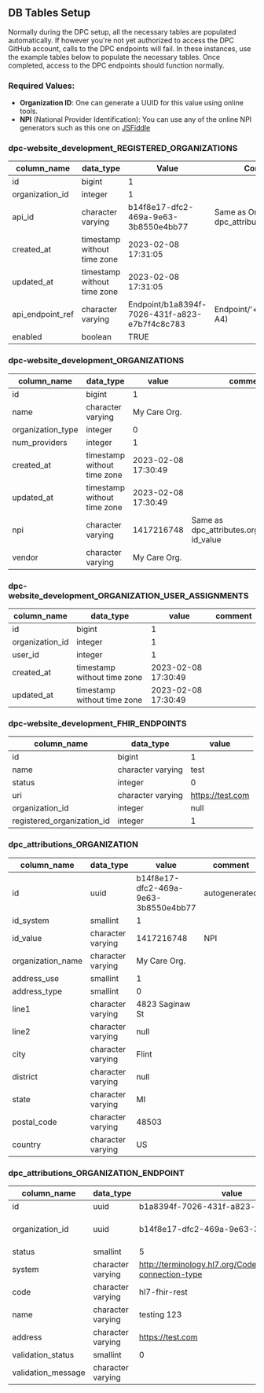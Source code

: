 DB Tables Setup
---

Normally during the DPC setup, all the necessary tables are populated automatically. If however you're not yet authorized 
to access the DPC GitHub account, calls to the DPC endpoints will fail. In these instances, use the example tables
below to populate the necessary tables. Once completed, access to the DPC endpoints should function normally.

### Required Values:
- **Organization ID**: One can generate a UUID for this value using online tools.
- **NPI** (National Provider Identification): You can use any of the online NPI generators such as this one on [JSFiddle](https://jsfiddle.net/alexdresko/cLNB6/)


### dpc-website_development_REGISTERED_ORGANIZATIONS

| **column_name**  | **data_type**               | **Value**                                     | **Comment**                                        |
|------------------|-----------------------------|-----------------------------------------------|----------------------------------------------------|
| id               | bigint                      |                                             1 |                                                    |
| organization_id  | integer                     |                                             1 |                                                    |
| api_id           | character varying           | b14f8e17-dfc2-469a-9e63-3b8550e4bb77          | Same as OrganizationID, dpc_attribute.organization |
| created_at       | timestamp without time zone |                           2023-02-08 17:31:05 |                                                    |
| updated_at       | timestamp without time zone |                           2023-02-08 17:31:05 |                                                    |
| api_endpoint_ref | character varying           | Endpoint/b1a8394f-7026-431f-a823-e7b7f4c8c783 | Endpoint/'+(api_id in cell# A4)                    |
| enabled          | boolean                     |                      TRUE                     |                                                    |


### dpc-website_development_ORGANIZATIONS

| **column_name**   | **data_type**               | **value**           | **comment**                                     |
|-------------------|-----------------------------|---------------------|-------------------------------------------------|
| id                | bigint                      | 1                   |                                                 |
| name              | character varying           | My Care Org.        |                                                 |
| organization_type | integer                     | 0                   |                                                 |
| num_providers     | integer                     | 1                   |                                                 |
| created_at        | timestamp without time zone | 2023-02-08 17:30:49 |                                                 |
| updated_at        | timestamp without time zone | 2023-02-08 17:30:49 |                                                 |
| npi               | character varying           | 1417216748          | Same as dpc_attributes.organizations's id_value |
| vendor            | character varying           | My Care Org.        |                                                 |

### dpc-website_development_ORGANIZATION_USER_ASSIGNMENTS

| **column_name** | **data_type**               | **value**           | **comment** |
|-----------------|-----------------------------|---------------------|-------------|
| id              | bigint                      |                   1 |             |
| organization_id | integer                     |                   1 |             |
| user_id         | integer                     |                   1 |             |
| created_at      | timestamp without time zone | 2023-02-08 17:30:49 |             |
| updated_at      | timestamp without time zone | 2023-02-08 17:30:49 |             |

### dpc-website_development_FHIR_ENDPOINTS

| column_name                | data_type         | value            |
|----------------------------|-------------------|------------------|
| id                         | bigint            |                1 |
| name                       | character varying | test             |
| status                     | integer           |                0 |
| uri                        | character varying | https://test.com |
| organization_id            | integer           | null             |
| registered_organization_id | integer           |                1 |

### dpc_attributions_ORGANIZATION

| **column_name**   | **data_type**     | **value**                            | **comment**   |
|-------------------|-------------------|--------------------------------------|---------------|
| id                | uuid              | b14f8e17-dfc2-469a-9e63-3b8550e4bb77 | autogenerated |
| id_system         | smallint          | 1                                    |               |
| id_value          | character varying | 1417216748                           | NPI           |
| organization_name | character varying | My Care Org.                         |               |
| address_use       | smallint          | 1                                    |               |
| address_type      | smallint          | 0                                    |               |
| line1             | character varying | 4823 Saginaw St                      |               |
| line2             | character varying | null                                 |               |
| city              | character varying | Flint                                |               |
| district          | character varying | null                                 |               |
| state             | character varying | MI                                   |               |
| postal_code       | character varying | 48503                                |               |
| country           | character varying | US                                   |               |



### dpc_attributions_ORGANIZATION_ENDPOINT

| **column_name**    | **data_type**     | **value**                                                      | **comment**              |
|--------------------|-------------------|----------------------------------------------------------------|--------------------------|
| id                 | uuid              | b1a8394f-7026-431f-a823-e7b7f4c8c783                           | autogenerated            |
| organization_id    | uuid              | b14f8e17-dfc2-469a-9e63-3b8550e4bb77                           | from organizations table |
| status             | smallint          |                                                              5 |                          |
| system             | character varying | http://terminology.hl7.org/CodeSystem/endpoint-connection-type |                          |
| code               | character varying | hl7-fhir-rest                                                  |                          |
| name               | character varying | testing 123                                                    |                          |
| address            | character varying | https://test.com                                               |                          |
| validation_status  | smallint          |                                                              0 |                          |
| validation_message | character varying |                                                                |                          |